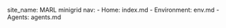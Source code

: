 site_name: MARL minigrid
nav:
    - Home: index.md
    - Environment: env.md
    - Agents: agents.md